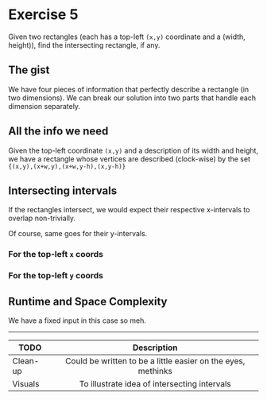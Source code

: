 Exercise 5
==========
Given two rectangles (each has a top-left `(x,y)` coordinate and a (width, height)), find the intersecting rectangle, if any.

## The gist
We have four pieces of information that perfectly describe a rectangle (in two dimensions). 
We can break our solution into two parts that handle each dimension separately.

## All the info we need
Given the top-left coordinate `(x,y)` and a description of its width and height, 
we have a rectangle whose vertices are described (clock-wise) by the set
`{(x,y),(x+w,y),(x+w,y-h),(x,y-h)}`

## Intersecting intervals
If the rectangles intersect, 
we would expect their respective x-intervals to overlap non-trivially.

Of course, same goes for their y-intervals.

### For the top-left `x` coords

### For the top-left `y` coords

## Runtime and Space Complexity
We have a fixed input in this case so meh. 

***

| TODO     | Description   |
|----------|:-------------:|
| Clean-up | Could be written to be a little easier on the eyes, methinks |
| Visuals  | To illustrate idea of intersecting intervals                 |

